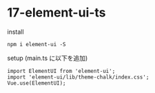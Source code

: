 # 17-element-ui-ts

install
```
npm i element-ui -S
```

setup (main.ts に以下を追加)
```
import ElementUI from 'element-ui';
import 'element-ui/lib/theme-chalk/index.css';
Vue.use(ElementUI);
```
